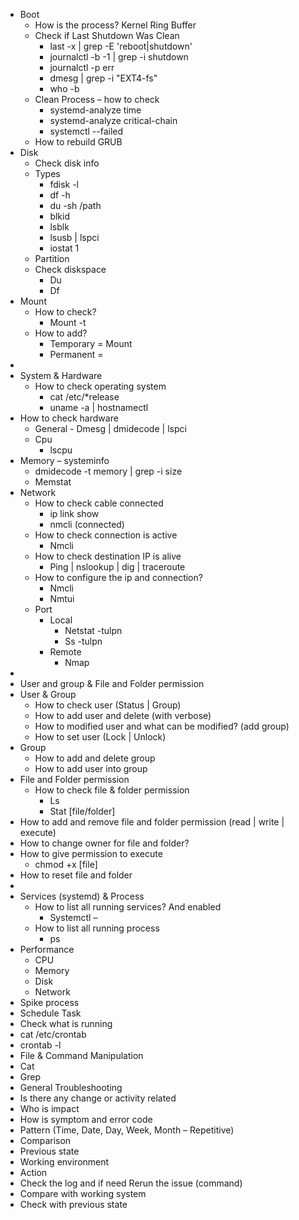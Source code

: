 - Boot
	- How is the process? Kernel Ring Buffer
	- Check if Last Shutdown Was Clean
		- last -x | grep -E 'reboot|shutdown'
		- journalctl -b -1 | grep -i shutdown
 		- journalctl -p err	
		- dmesg | grep -i "EXT4-fs"
		- who -b
	- Clean Process – how to check
		- systemd-analyze time
 		- systemd-analyze critical-chain
   		- systemctl --failed
	- How to rebuild GRUB
- Disk
	- Check disk info
	- Types
		- fdisk -l
		- df -h
		- du -sh /path
		- blkid
		- lsblk
		- lsusb | lspci
		- iostat 1
	- Partition
	- Check diskspace
		- Du
		- Df
- Mount
	- How to check?
		- Mount -t
	- How to add?
		- Temporary = Mount
		- Permanent =
-
- System & Hardware
	- How to check operating system
		- cat /etc/*release
		- uname -a | hostnamectl
- How to check hardware
	- General - Dmesg | dmidecode | lspci
	- Cpu
		- lscpu
- Memory – systeminfo
	- dmidecode -t memory | grep -i size
	- Memstat
- Network
	- How to check cable connected
		- ip link show
		- nmcli (connected)
	- How to check connection is active
		- Nmcli
	- How to check destination IP is alive
		- Ping | nslookup | dig | traceroute
	- How to configure the ip and connection?
		- Nmcli
		- Nmtui
	- Port
		- Local
			- Netstat -tulpn
			- Ss -tulpn
		- Remote
			- Nmap
-
- User and group & File and Folder permission
- User & Group
	- How to check user (Status | Group)
	- How to add user and delete (with verbose)
	- How to modified user and what can be modified? (add group)
	- How to set user (Lock | Unlock)
- Group
	- How to add and delete group
	- How to add user into group
- File and Folder permission
	- How to check file & folder permission
		- Ls
		- Stat [file/folder]
- How to add and remove file and folder permission (read | write | execute)
- How to change owner for file and folder?
- How to give permission to execute
	- chmod +x [file]
- How to reset file and folder
-
- Services (systemd) & Process
	- How to list all running services? And enabled
		- Systemctl –
	- How to list all running process
		- ps
- Performance
	- CPU
	- Memory
	- Disk
	- Network
- Spike process
- Schedule Task
- Check what is running
- cat /etc/crontab
- crontab -l
- File & Command Manipulation
- Cat
- Grep
- General Troubleshooting
- Is there any change or activity related
- Who is impact
- How is symptom and error code
- Pattern (Time, Date, Day, Week, Month – Repetitive)
- Comparison
- Previous state
- Working environment
- Action
- Check the log and if need Rerun the issue (command)
- Compare with working system
- Check with previous state
